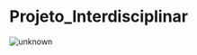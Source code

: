 # Projeto_Interdisciplinar
![unknown](https://user-images.githubusercontent.com/107275037/175794346-f60668ae-758d-4b56-81ca-3ec455a28c34.png)
